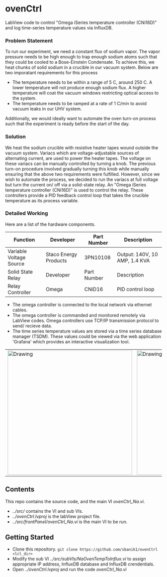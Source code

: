 # ovenCtrl
LabView code to control "Omega iSeries temperature controller (CNi16D)" and log time-series temperature values via InfluxDB.

<a id ="A1"> </a>
### Problem Statement
To run our experiment, we need a constant flux of sodium vapor. The vapor pressure needs to be high enough to trap enough sodium atoms such that they could be cooled to a Bose-Einstein Condensate. To achieve this, we heat chunks of solid sodium in a crucible in our vacuum system. Below are two imporatant requirements for this process
<ul>
<li>The temperature needs to be within a range of 5 C, around 250 C. A lower temperature will not produce enough sodium flux. A higher temperature will coat the vacuum windows restricting optical access to the system.</li>
<li>The temperature needs to be ramped at a rate of 1 C/min to avoid vacuum leaks in our UHV system.</li>
</ul>
Additionally, we would ideally want to automate the oven turn-on process such that the experiment is ready before the start of the day. 

### Solution
We heat the sodium crucible with resistive heater tapes wound outside the vacuum system. Variacs which are voltage-adjustable sources of alternating current, are used to power the heater tapes. The voltage on these variacs can be manually controlled by turning a knob. The previous turn-on procedure involved gradually turning this knob while manually ensuring that the above two requirements were fulfilled. However, since we wish to automate the process, we decided to run the variacs at full voltage but turn the current on/ off via a solid-state relay. An "Omega iSeries temperature controller (CNi16D)" is used to control the relay. These controllers provide a PID feedback control loop that takes the crucible temperature as its process variable.

### Detailed Working
Here are a list of the hardware components.

| Function | Developer | Part Number | Description |
| --- | --- | --- | --- |
| Variable Voltage Source | Staco Energy Products | 3PN10108 | Output: 140V, 10 AMP, 1.4 KVA |
| Solid State Relay | Developer | Part Number | Description |
| Relay Controller | Omega | CNiD16 | PID control loop |

<ul>
    <li>The omega controller is connected to the local network via ethernet cables.</li>
    <li>The omega controller is commanded and monitored remotely via LabView codes. Omega controllers use TCP/IP transmission protocol to send/ recieve data.</li>
    <li>The time series temperature values are stored via a time series database manager (TSDM). These values could be viewed via the web application 'Grafana' which provides an interactive visualization tool.</li>
</ul>

<table><tr><td><img src='/figure/ovenControl_1.png' alt="Drawing" width="400" height="400" ></td><td><img src='/figure/ovenControl_2.png' alt="Drawing" width="600" height="400" ></td></tr></table>


## Contents
This repo contains the source code, and the main VI *ovenCtrl_Na.vi*.
- *../src/* contains the VI and sub VIs.
- *../ovenCtrl.lvproj* is the labView project file.
- *../src/frontPanel/ovenCtrl_Na.vi* is the main VI to be run.

## Getting Started
- Clone this repository. 
```git clone https://github.com/sbanik1/ovenCtrl <lcl_dir>```
- Modify the sub VI *../src/subVIs/NaOvenTempToInflux.vi* to assign appropriate IP address, InfluxDB database and InfluxDB crendentials. 
- Open *../ovenCtrl.lvproj* and run the code *ovenCtrl_Na.vi*

